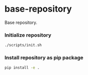 # base-repository
Base repository.

### Initialize repository
```bash
./scripts/init.sh
```

### Install repository as pip package
```bash
pip install -e .
```

